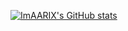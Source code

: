 [![ImAARIX's GitHub stats](https://github-readme-stats.vercel.app/api?username=ImAARIX)](https://github.com/ImAARIX/github-readme-stats)
